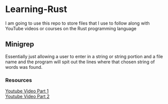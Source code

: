 # Learning-Rust
I am going to use this repo to store files that I use to follow along with YouTube videos or courses on the Rust programming language

## Minigrep
Essentially just allowing a user to enter in a string or string portion and a file name and the program will spit out the lines where that chosen string of words was found.

### Resources

[Youtube Video Part 1](https://www.youtube.com/watch?v=XYkiwsplDTg)  
[Youtube Video Part 2](https://www.youtube.com/watch?v=AABHxixn6Cw)    




